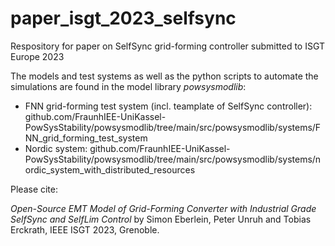 # paper_isgt_2023_selfsync
Respository for paper on SelfSync grid-forming controller submitted to ISGT Europe 2023

The models and test systems as well as the python scripts to automate the simulations are found in the model library *powsysmodlib*:
- FNN grid-forming test system (incl. teamplate of SelfSync controller): github.com/FraunhIEE-UniKassel-PowSysStability/powsysmodlib/tree/main/src/powsysmodlib/systems/FNN_grid_forming_test_system
- Nordic system: github.com/FraunhIEE-UniKassel-PowSysStability/powsysmodlib/tree/main/src/powsysmodlib/systems/nordic_system_with_distributed_resources

Please cite:

*Open-Source EMT Model of Grid-Forming Converter with Industrial Grade SelfSync and SelfLim Control* by Simon Eberlein, Peter Unruh and Tobias Erckrath, IEEE ISGT 2023, Grenoble.
